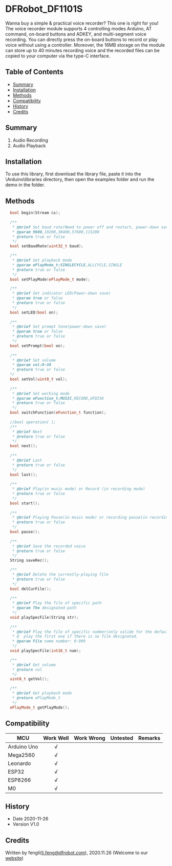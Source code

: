 # DFRobot_DF1101S

Wanna buy a simple & practical voice recorder? This one is right for you! The voice recorder module supports 4 controlling modes Arduino, AT command, on-board buttons and ADKEY, and multi-segment voice recording. You can directly press the on-board buttons to record or play voice without using a controller. Moreover, the 16MB storage on the module can store up to 40 minutes recording voice and the recorded files can be copied to your computer via the type-C interface.  
## Table of Contents

* [Summary](#summary)
* [Installation](#installation)
* [Methods](#methods)
* [Compatibility](#compatibility)
* [History](#history)
* [Credits](#credits)

## Summary
1. Audio Recording <br>
2. Audio Playback


## Installation

To use this library, first download the library file, paste it into the \Arduino\libraries directory, then open the examples folder and run the demo in the folder.

## Methods
```C++
  bool begin(Stream &s);
  
  /**
   * @brief Set baud rate(Need to power off and restart, power-down save) 
   * @param 9600,19200,38400,57600,115200
   * @return true or false
   */
  bool setBaudRate(uint32_t baud);

  /**
   * @brief Set playback mode
   * @param ePlayMode_t:SINGLECYCLE,ALLCYCLE,SINGLE
   * @return true or false
   */
  bool setPlayMode(ePlayMode_t mode);

  /**
   * @brief Set indicator LED(Power-down save) 
   * @param true or false
   * @return true or false
   */
  bool setLED(bool on);
  
  /**
   * @brief Set prompt tone(power-down save) 
   * @param true or false
   * @return true or false
   */
  bool setPrompt(bool on);
  
  /**
   * @brief Set volume 
   * @param vol:0-30
   * @return true or false
  */
  bool setVol(uint8_t vol);
  
  /**
   * @brief Set working mode 
   * @param eFunction_t:MUSIC,RECORD,UFDISK
   * @return true or false
   */
  bool switchFunction(eFunction_t function);
  
  //bool operation( );
  /**
   * @brief Next 
   * @return true or false
   */
  bool next();
  
  /**
   * @brief Last
   * @return true or false
   */
  bool last();
  
  /**
   * @brief Play(in music mode) or Record (in recording mode)
   * @return true or false
   */
  bool start();
  
  /**
   * @brief Playing Pause(in music mode) or recording pause(in recording mode)
   * @return true or false
   */
  bool pause();
  
  /**
   * @brief Save the recorded voice
   * @return true or false
   */
  String saveRec();

  /**
   * @brief Delete the currently-playing file 
   * @return true or false
   */
  bool delCurFile();
  
  /**
   * @brief Play the file of specific path
   * @param The designated path
   */
  void playSpecFile(String str);
  
  /**
   * @brief Play the file of specific number(only valide for the default file name),
   * @  play the first one if there is no file designated.  
   * @param File name number: 0-999
   */
  void playSpecFile(int16_t num);

  /**
   * @brief Get volume
   * @return vol
   */
  uint8_t getVol();

  /**
   * @brief Get playback mode 
   * @return ePlayMode_t
   */
  ePlayMode_t getPlayMode();
```

## Compatibility

MCU                | Work Well    | Work Wrong   | Untested    | Remarks
------------------ | :----------: | :----------: | :---------: | -----
Arduino Uno        |      √       |              |             | 
Mega2560        |      √       |              |             | 
Leonardo        |      √       |              |             | 
ESP32        |      √       |              |             | 
ESP8266        |      √       |              |             | 
M0        |      √       |              |             | 


## History

- Date 2020-11-26
- Version V1.0


## Credits

Written by fengli(li.feng@dfrobot.com), 2020.11.26 (Welcome to our [website](https://www.dfrobot.com/))





